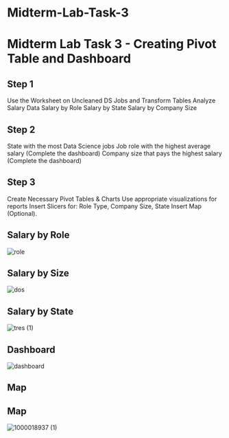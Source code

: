 # Midterm-Lab-Task-3
# Midterm Lab Task 3 - Creating Pivot Table and Dashboard
## Step 1
Use the Worksheet on Uncleaned DS Jobs and Transform Tables
Analyze Salary Data
Salary by Role
Salary by State
Salary by Company Size
## Step 2
State with the most Data Science jobs
Job role with the highest average salary (Complete the dashboard)
Company size that pays the highest salary (Complete the dashboard)

## Step 3
Create Necessary Pivot Tables & Charts
Use appropriate visualizations for reports
Insert Slicers for: Role Type, Company Size, State
Insert Map (Optional).

## Salary by Role
![role](https://github.com/user-attachments/assets/416b9b77-acaa-42dd-a574-edb8aea6e8a8)

## Salary by Size
![dos](https://github.com/user-attachments/assets/f0b4fba7-b282-466e-bf35-9bb4145b5baa)

## Salary by State
![tres (1)](https://github.com/user-attachments/assets/f8fba9bb-cbda-4148-ab9d-cf80b5dccdc0)

## Dashboard
![dashboard](https://github.com/user-attachments/assets/bc3877ca-be1d-454f-91b8-6f9336ad337a)

## Map
## Map
![1000018937 (1)](https://github.com/user-attachments/assets/68bcce46-a230-444e-9764-30a577c641b1)
